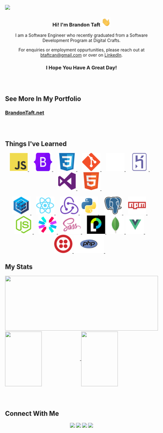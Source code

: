 
[![](https://github.com/BrandonTaft/BrandonTaft/blob/main/clean_banner.gif)](https://www.linkedin.com/in/brandonmtaft//)





<h3 text-decoration:none align='center'> Hi! I'm Brandon Taft <img src="https://github.com/BrandonTaft/BrandonTaft/blob/main/assets/wave.gif" width="30"></h3>
<p align='center'>I am a Software Engineer who recently graduated from a Software Development Program at Digital Crafts.</p>
<p align='center'>For enquiries or employment oppurtunities, please reach out at
  <a href="mailto:btaftcan@gmail.com">btaftcan@gmail.com</a> or over on <a href="https://www.linkedin.com/in/brandonmtaft">LinkedIn</a>.</p>

<h3 align='center'>I Hope You Have A Great Day!</h3>

<br></br>

<h2> See More In My Portfolio</h2>
<h3><a  href="https://brandontaft.net">BrandonTaft.net</a></h3>
 
<br></br>

<h2>Things I've Learned </h2>

<div align='center'>
  
  <a href="https://www.linkedin.com/in/brandonmtaft">
  <img  width="60" height="60" src="https://github.com/BrandonTaft/BrandonTaft/blob/main/assets/javascript-original.svg" />
  </a>  &nbsp;&nbsp;&nbsp;
  <a href="https://www.linkedin.com/in/brandonmtaft">
  <img  width="60" height="60" src="https://github.com/BrandonTaft/BrandonTaft/blob/main/assets/bootstrap-original.svg" />
  </a>&nbsp;&nbsp;&nbsp;
  <a href="https://www.linkedin.com/in/brandonmtaft">
  <img  width="60" height="60" src="https://github.com/BrandonTaft/BrandonTaft/blob/main/assets/css3-original.svg" />
  </a>&nbsp;&nbsp;&nbsp;
  <a href="https://www.linkedin.com/in/brandonmtaft">
  <img  width="60"height="60" src="https://github.com/BrandonTaft/BrandonTaft/blob/main/assets/git-original.svg" />
  </a>&nbsp;&nbsp;&nbsp;
  <a href="https://www.linkedin.com/in/brandonmtaft">
  <img  width="60"height="60"src="https://github.com/BrandonTaft/BrandonTaft/blob/main/assets/GitHub-Mark-Light-64px.png" />
  </a>&nbsp;&nbsp;&nbsp;
  <a href="https://www.linkedin.com/in/brandonmtaft">
  <img  width="60" height="60" src="https://github.com/BrandonTaft/BrandonTaft/blob/main/assets/heroku-original.svg" />
  </a>&nbsp;&nbsp;&nbsp;
  <a href="https://www.linkedin.com/in/brandonmtaft">
  <img  width="60" height="60" src="https://github.com/BrandonTaft/BrandonTaft/blob/main/assets/visualstudio-plain.svg"     />
  </a>&nbsp;&nbsp;&nbsp;
  <a href="https://www.linkedin.com/in/brandonmtaft">
  <img  width="60" height="60" src="https://github.com/BrandonTaft/BrandonTaft/blob/main/assets/html5-original.svg"     />
  </a>&nbsp;&nbsp;&nbsp;
  <br></br>
  <a href="https://www.linkedin.com/in/brandonmtaft">
  <img  width="60" height="60" src="https://github.com/BrandonTaft/BrandonTaft/blob/main/assets/sequelize-original.svg"     />
  </a>&nbsp;&nbsp;&nbsp;
  <a href="https://www.linkedin.com/in/brandonmtaft">
  <img  width="60" height="60" src="https://github.com/BrandonTaft/BrandonTaft/blob/main/assets/react-original.svg" />
  </a>&nbsp;&nbsp;&nbsp;
  <a href="https://www.linkedin.com/in/brandonmtaft">
  <img  width="60" height="60" src="https://github.com/BrandonTaft/BrandonTaft/blob/main/assets/redux-original.svg" />
  </a><a href="https://www.linkedin.com/in/brandonmtaft">
  <img  width="60" height="60" src="https://github.com/BrandonTaft/BrandonTaft/blob/main/assets/python-original.svg" />
  </a>&nbsp;&nbsp;&nbsp;
  <a href="https://www.linkedin.com/in/brandonmtaft">
  <img  width="60" height="60" src="https://github.com/BrandonTaft/BrandonTaft/blob/main/assets/postgresql-original.svg"    />
  </a>&nbsp;&nbsp;&nbsp;
  <a href="https://www.linkedin.com/in/brandonmtaft">
  <img  width="60" height="60" src="https://github.com/BrandonTaft/BrandonTaft/blob/main/assets/npm-original-wordmark.svg" />
  </a>&nbsp;&nbsp;&nbsp;
  <a href="https://www.linkedin.com/in/brandonmtaft">
  <img  width="60" height="60" src="https://github.com/BrandonTaft/BrandonTaft/blob/main/assets/nodejs-original.svg" />
  </a>&nbsp;&nbsp;&nbsp;
  <a href="https://www.linkedin.com/in/brandonmtaft">
  <img  width="60" height="60" src="https://github.com/BrandonTaft/BrandonTaft/blob/main/assets/jwtpng.png" />
  </a>&nbsp;&nbsp;&nbsp;
 
  <a href="https://www.linkedin.com/in/brandonmtaft">
  <img  width="60" height="60" src="https://github.com/BrandonTaft/BrandonTaft/blob/main/assets/sass-original.svg" />
  </a>&nbsp;&nbsp;&nbsp;
  <a href="https://www.linkedin.com/in/brandonmtaft">
  <img  width="60" height="60" src="https://github.com/BrandonTaft/BrandonTaft/blob/main/assets/passportjs.png" />
  </a>
 
 <a href="https://www.linkedin.com/in/brandonmtaft">
  <img  width="60" height="60" src="https://github.com/BrandonTaft/BrandonTaft/blob/main/assets/mongo.png" />
  </a>
   <a href="https://www.linkedin.com/in/brandonmtaft">
  <img  width="60" height="60" src="https://github.com/BrandonTaft/BrandonTaft/blob/main/assets/Vue.png" />
  </a>&nbsp;&nbsp;&nbsp;
  <a href="https://www.linkedin.com/in/brandonmtaft">
  <img  width="60" height="60" src="https://github.com/BrandonTaft/BrandonTaft/blob/main/assets/twilio.png" />
  </a>
  <a href="https://www.linkedin.com/in/brandonmtaft">
  <img  width="100" height="60" src="https://github.com/BrandonTaft/BrandonTaft/blob/main/assets/php.png" />
  </a>&nbsp;&nbsp;&nbsp;
</div>



<h2>My Stats</h2>
<!--![](https://img.shields.io/badge/<WORD_ON_LEFT>-<WORD_ON_RIGHT>-informational?style=flat&logo=data:image/svg%2bxml;base64,<BASE64_DATA>)-->

<img height="180em" width="100%" src="https://github-readme-stats-eight-theta.vercel.app/api/top-langs/?username=BRANDONTAFT&theme=radical&layout=compact&exclude_lang=java+r" />

<a href="https://github.com/BrandonTaft/FitBook">
  <img width="49%"height="180"align="center" src="https://github-readme-stats.vercel.app/api/pin/?username=BRANDONTAFT&theme=radical&repo=FitBook&title_color=ffffff&text_color=c9cacc&icon_color=2bbc8a&bg_color=1d1f21" />
</a>
<a href="https://github.com/BrandonTaft/Quizwiz">
  <img width="49%"height="180" align="center" src="https://github-readme-stats.vercel.app/api/pin/?username=BRANDONTAFT&repo=Quizwiz&title_color=ffffff&text_color=c9cacc&icon_color=2bbc8a&bg_color=1d1f21" />
  </a>

<br></br>

## Connect With Me

<p align="center">
  <a  href="https://brandontaft.net"><img height="30" src="https://img.shields.io/badge/-My Portfolio-3423A6?style=flat-square&logo=Google-Chrome&logoColor=white" /></a>
<a href="https://www.linkedin.com/in/brandonmtaft"><img height="30" src="https://img.shields.io/badge/-Brandon Taft-0077B5?style=flat-square&logo=Linkedin&logoColor=white"/></a>
<a href="mailto:btaftcan@gmail.com"><img height="30" src="https://img.shields.io/badge/-btaftcan@gmail.com-D14836?style=flat-square&logo=Gmail&logoColor=white"/></a>
  <a  href="https://brandontaft.github.io"><img height="30" src="https://img.shields.io/badge/-brandontaft.github.io-3423A6?style=flat-square&logo=Google-Chrome&logoColor=white" /></a>
</p>


